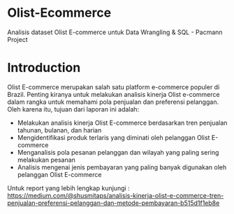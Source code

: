 # Olist-Ecommerce
Analisis dataset Olist E-commerce untuk Data Wrangling & SQL - Pacmann Project

# Introduction 
Olist E-commerce merupakan salah satu platform e-commerce populer di Brazil. Penting kiranya untuk melakukan analisis kinerja Olist e-commerce dalam rangka untuk memahami pola penjualan dan preferensi pelanggan. Oleh karena itu, tujuan dari laporan ini adalah:

- Melakukan analisis kinerja Olist E-commerce berdasarkan tren penjualan tahunan, bulanan, dan harian
- Mengidentifikasi produk terlaris yang diminati oleh pelanggan Olist E-commerce
- Menganalisis pola pesanan pelanggan dan wilayah yang paling sering melakukan pesanan
- Analisis mengenai jenis pembayaran yang paling banyak digunakan oleh pelanggan Olist E-commerce

Untuk report yang lebih lengkap kunjungi : https://medium.com/@shusmitaps/analisis-kinerja-olist-e-commerce-tren-penjualan-preferensi-pelanggan-dan-metode-pembayaran-b515d1f1eb8e

